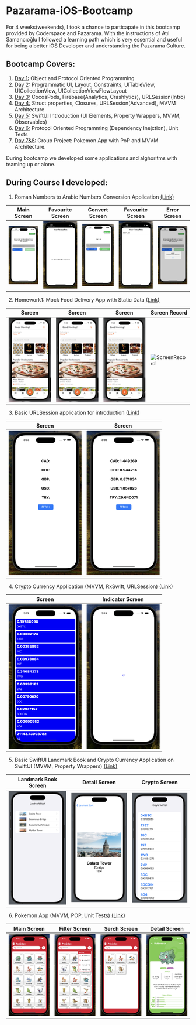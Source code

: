# Pazarama-iOS-Bootcamp
For 4 weeks(weekends), I took a chance to particapate in this bootcamp provided by Coderspace and Pazarama. With the instructions of Atıl Samancıoğlu I followed a learning path which is very essential and useful for being a better iOS Developer and understanding the Pazarama Culture.

## Bootcamp Covers:
1. [Day 1:](https://github.com/ekenozlu/Pazarama-iOS-Bootcamp/tree/main/Day1) Object and Protocol Oriented Programming
2. [Day 2:](https://github.com/ekenozlu/Pazarama-iOS-Bootcamp/tree/main/Day2) Programmatic UI, Layout, Constraints, UITableView, UICollectionView, UICollectionViewFlowLayout
3. [Day 3:](https://github.com/ekenozlu/Pazarama-iOS-Bootcamp/tree/main/Day3) CocoaPods, Firebase(Analytics, Crashlytics), URLSession(Intro)
4. [Day 4:](https://github.com/ekenozlu/Pazarama-iOS-Bootcamp/tree/main/Day4) Struct properties, Closures, URLSession(Advanced), MVVM Architecture
5. [Day 5:](https://github.com/ekenozlu/Pazarama-iOS-Bootcamp/tree/main/Day5) SwiftUI Introduction (UI Elements, Property Wrappers, MVVM, Observables)
6. [Day 6:](https://github.com/ekenozlu/Pazarama-iOS-Bootcamp/tree/main/Day6) Protocol Oriented Programming (Dependency Inejction), Unit Tests
7. [Day 7&8:](https://github.com/ekenozlu/Pazarama-iOS-Homeworks/tree/main/Pazarama-PokeApp) Group Project: Pokemon App with PoP and MVVM Architecture.

During bootcamp we developed some applications and alghoritms with teaming up or alone.
## During Course I developed:
1. Roman Numbers to Arabic Numbers Conversion Application [(Link)](https://github.com/ekenozlu/Pazarama-iOS-Bootcamp/tree/main/Day1/RomanToIntegerApp)

| Main Screen | Favourite Screen | Convert Screen | Favourite Screen | Error Screen |
| ----------- | ---------------- | -------------- | ---------------- | ------------ |
| <img src="https://github.com/ekenozlu/Pazarama-iOS-Bootcamp/blob/main/Day1/RomanToIntegerApp/GitImages/image1.png" width="200" alt="Main Screen"> | <img src="https://github.com/ekenozlu/Pazarama-iOS-Bootcamp/blob/main/Day1/RomanToIntegerApp/GitImages/image2.png" width="200" alt="Favourite Screen"> | <img src="https://github.com/ekenozlu/Pazarama-iOS-Bootcamp/blob/main/Day1/RomanToIntegerApp/GitImages/image3.png" width="200" alt="Convert Screen"> | <img src="https://github.com/ekenozlu/Pazarama-iOS-Bootcamp/blob/main/Day1/RomanToIntegerApp/GitImages/image4.png" width="200" alt="Favourite Screen"> | <img src="https://github.com/ekenozlu/Pazarama-iOS-Bootcamp/blob/main/Day1/RomanToIntegerApp/GitImages/image5.png" width="200" alt="Error Screen"> |

2. Homework1: Mock Food Delivery App with Static Data [(Link)](https://github.com/ekenozlu/Pazarama-iOS-Homeworks/tree/main/Homework1)

| Screen | Screen | Screen | Screen Record |
| ------ | ------ | ------ | ------------- |
| <img src="https://github.com/ekenozlu/Pazarama-iOS-Homeworks/blob/main/Homework1/GitImages/screen1.png" width="200" alt="Screen"> | <img src="https://github.com/ekenozlu/Pazarama-iOS-Homeworks/blob/main/Homework1/GitImages/screen1.png" width="200" alt="Screen"> | <img src="https://github.com/ekenozlu/Pazarama-iOS-Homeworks/blob/main/Homework1/GitImages/screen1.png" width="200" alt="Screen"> | <img src="https://github.com/ekenozlu/Pazarama-iOS-Homeworks/blob/main/Homework1/GitImages/screenGif.gif" width="200" alt="ScreenRecord">

3. Basic URLSession application for introduction [(Link)](https://github.com/ekenozlu/Pazarama-iOS-Bootcamp/tree/main/Day3/URLSession%20Demo)

| Screen | Screen |
| ------ | ------ |
| <img src="https://github.com/ekenozlu/Pazarama-iOS-Bootcamp/blob/main/Day3/URLSession%20Demo/GitImages/image1.png" width="200" alt="Screen"> | <img src="https://github.com/ekenozlu/Pazarama-iOS-Bootcamp/blob/main/Day3/URLSession%20Demo/GitImages/image2.png" width="200" alt="Screen">

4. Crypto Currency Application (MVVM, RxSwift, URLSession) [(Link)](https://github.com/ekenozlu/Pazarama-iOS-Bootcamp/tree/main/Day4/MVVM%20Arch%20Demo)

| Screen | Indicator Screen |
| ------ | ---------------- |
| <img src="https://github.com/ekenozlu/Pazarama-iOS-Bootcamp/blob/main/Day4/MVVM%20Arch%20Demo/GitImages/image1.png" width="200" alt="Screen"> | <img src="https://github.com/ekenozlu/Pazarama-iOS-Bootcamp/blob/main/Day4/MVVM%20Arch%20Demo/GitImages/image2.png" width="200" alt="Indicator Screen">

5. Basic SwiftUI Landmark Book and Crypto Currency Application on SwiftUI (MVVM, Property Wrappers) [(Link)](https://github.com/ekenozlu/Pazarama-iOS-Bootcamp/tree/main/Day5)

| Landmark Book Screen | Detail Screen | Crypto Screen |
| -------------------- | ------------- | ------------- |
| <img src="https://github.com/ekenozlu/Pazarama-iOS-Bootcamp/blob/main/Day5/SwiftUI%20LandmarkBool/GitImages/image1.png" width="200" alt="Landmark Book Screen"> | <img src="https://github.com/ekenozlu/Pazarama-iOS-Bootcamp/blob/main/Day5/SwiftUI%20LandmarkBool/GitImages/image2.png" width="200" alt="Landmark Book Detail Screen"> | <img src="https://github.com/ekenozlu/Pazarama-iOS-Bootcamp/blob/main/Day5/SwiftUI%20API%20Demo/GitImages/image1.png" width="200" alt="Crypto Screen">

6. Pokemon App (MVVM, POP, Unit Tests) [(Link)](https://github.com/ekenozlu/Pazarama-iOS-Homeworks/tree/main/Pazarama-PokeApp)

| Main Screen | Filter Screen | Serch Screen | Detail Screen |
| ----------- | ------------- | ------------ | ------------- |
| <img src="https://github.com/ekenozlu/Pazarama-iOS-Homeworks/blob/main/Pazarama-PokeApp/GitImages/screen1.png" width="200" alt="Main Screen"> | <img src="https://github.com/ekenozlu/Pazarama-iOS-Homeworks/blob/main/Pazarama-PokeApp/GitImages/screen2.png" width="200" alt="Filter Screen"> | <img src="https://github.com/ekenozlu/Pazarama-iOS-Homeworks/blob/main/Pazarama-PokeApp/GitImages/screen3.png" width="200" alt="Serch Screen"> | <img src="https://github.com/ekenozlu/Pazarama-iOS-Homeworks/blob/main/Pazarama-PokeApp/GitImages/screen4.png" width="200" alt="Detail Screen">

